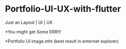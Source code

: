 # Portfolio-UI-UX-with-flutter
Just an Layout | UI | UX

*You might get Some ERR!!!


*Portfolio UI image.mht (best result in enternet explorer)
